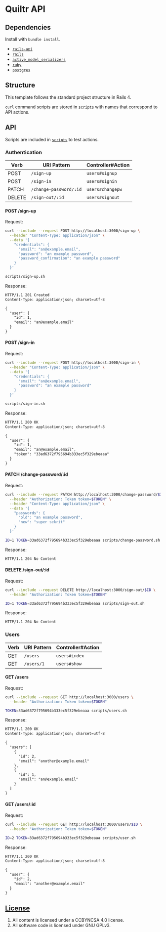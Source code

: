# Quiltr API

## Dependencies

Install with `bundle install`.

-   [`rails-api`](https://github.com/rails-api/rails-api)
-   [`rails`](https://github.com/rails/rails)
-   [`active_model_serializers`](https://github.com/rails-api/active_model_serializers)
-   [`ruby`](https://www.ruby-lang.org/en/)
-   [`postgres`](http://www.postgresql.org)

## Structure

This template follows the standard project structure in Rails 4.

`curl` command scripts are stored in [`scripts`](scripts) with names that
correspond to API actions.


## API

Scripts are included in [`scripts`](scripts) to test actions.

### Authentication

| Verb   | URI Pattern            | Controller#Action |
|--------|------------------------|-------------------|
| POST   | `/sign-up`             | `users#signup`    |
| POST   | `/sign-in`             | `users#signin`    |
| PATCH  | `/change-password/:id` | `users#changepw`  |
| DELETE | `/sign-out/:id`        | `users#signout`   |

#### POST /sign-up

Request:

```sh
curl --include --request POST http://localhost:3000/sign-up \
  --header "Content-Type: application/json" \
  --data '{
    "credentials": {
      "email": "an@example.email",
      "password": "an example password",
      "password_confirmation": "an example password"
    }
  }'
```

```sh
scripts/sign-up.sh
```

Response:

```md
HTTP/1.1 201 Created
Content-Type: application/json; charset=utf-8

{
  "user": {
    "id": 1,
    "email": "an@example.email"
  }
}
```

#### POST /sign-in

Request:

```sh
curl --include --request POST http://localhost:3000/sign-in \
  --header "Content-Type: application/json" \
  --data '{
    "credentials": {
      "email": "an@example.email",
      "password": "an example password"
    }
  }'
```

```sh
scripts/sign-in.sh
```

Response:

```md
HTTP/1.1 200 OK
Content-Type: application/json; charset=utf-8

{
  "user": {
    "id": 1,
    "email": "an@example.email",
    "token": "33ad6372f795694b333ec5f329ebeaaa"
  }
}
```

#### PATCH /change-password/:id

Request:

```sh
curl --include --request PATCH http://localhost:3000/change-password/$ID \
  --header "Authorization: Token token=$TOKEN" \
  --header "Content-Type: application/json" \
  --data '{
    "passwords": {
      "old": "an example password",
      "new": "super sekrit"
    }
  }'
```

```sh
ID=1 TOKEN=33ad6372f795694b333ec5f329ebeaaa scripts/change-password.sh
```

Response:

```md
HTTP/1.1 204 No Content
```

#### DELETE /sign-out/:id

Request:

```sh
curl --include --request DELETE http://localhost:3000/sign-out/$ID \
  --header "Authorization: Token token=$TOKEN"
```

```sh
ID=1 TOKEN=33ad6372f795694b333ec5f329ebeaaa scripts/sign-out.sh
```

Response:

```md
HTTP/1.1 204 No Content
```

### Users

| Verb | URI Pattern | Controller#Action |
|------|-------------|-------------------|
| GET  | `/users`    | `users#index`     |
| GET  | `/users/1`  | `users#show`      |

#### GET /users

Request:

```sh
curl --include --request GET http://localhost:3000/users \
  --header "Authorization: Token token=$TOKEN"
```

```sh
TOKEN=33ad6372f795694b333ec5f329ebeaaa scripts/users.sh
```

Response:

```md
HTTP/1.1 200 OK
Content-Type: application/json; charset=utf-8

{
  "users": [
    {
      "id": 2,
      "email": "another@example.email"
    },
    {
      "id": 1,
      "email": "an@example.email"
    }
  ]
}
```

#### GET /users/:id

Request:

```sh
curl --include --request GET http://localhost:3000/users/$ID \
  --header "Authorization: Token token=$TOKEN"
```

```sh
ID=2 TOKEN=33ad6372f795694b333ec5f329ebeaaa scripts/user.sh
```

Response:

```md
HTTP/1.1 200 OK
Content-Type: application/json; charset=utf-8

{
  "user": {
    "id": 2,
    "email": "another@example.email"
  }
}
```

## [License](LICENSE)

1.  All content is licensed under a CC­BY­NC­SA 4.0 license.
1.  All software code is licensed under GNU GPLv3.